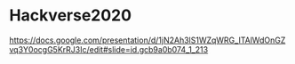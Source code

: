 # Hackverse2020

https://docs.google.com/presentation/d/1jN2Ah3lS1WZqWRG_ITAlWdOnGZvq3Y0ocgG5KrRJ3Ic/edit#slide=id.gcb9a0b074_1_213
